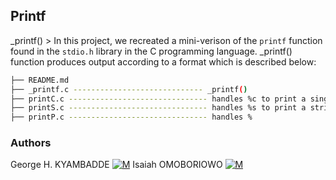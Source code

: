 ## Printf
_printf() > In this project, we recreated a mini-verison of the ```printf``` function found in the ```stdio.h``` library in the C programming language. _printf() function produces output according to a format which is described below:

  ```sh
  ├── README.md
  ├── _printf.c ----------------------------- _printf()
  ├── printC.c ------------------------------- handles %c to print a single character
  ├── printS.c ------------------------------- handles %s to print a string of characters
  ├── printP.c ------------------------------- handles %
  ```

                                                                                                  
### Authors
George H. KYAMBADDE [![M](https://upload.wikimedia.org/wikipedia/fr/thumb/c/c8/Twitter_Bird.svg/30px-Twitter_Bird.svg.png)](https://twitter.com/hk14_h)
 Isaiah OMOBORIOWO [![M](https://upload.wikimedia.org/wikipedia/fr/thumb/c/c8/Twitter_Bird.svg/30px-Twitter_Bird.svg.png)](https://twitter.com/)
